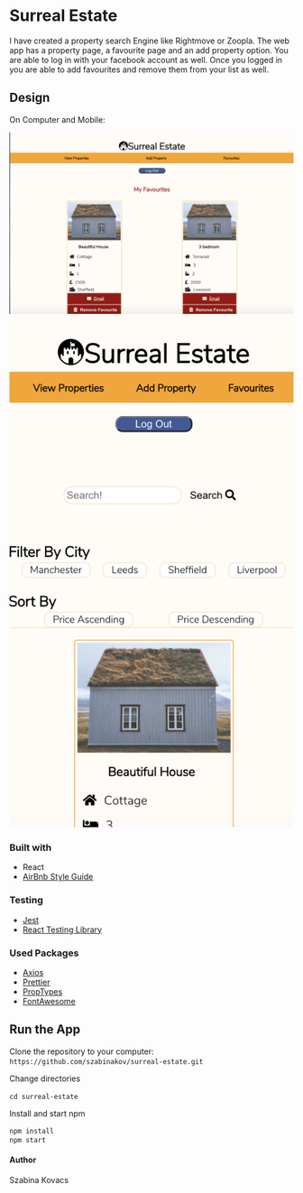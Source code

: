 
# Surreal Estate

I have created a property search Engine like Rightmove or Zoopla. The web app has a property page, a favourite page and an add property option.
You are able to log in with your facebook account as well. Once you logged in you are able to add favourites and remove them from your list as well.

## Design
On Computer and Mobile:

![Computer look](Clook.png)
![Mobile Look](Mlook.png)

### Built with

+ React
+ [AirBnb Style Guide](https://airbnb.io/javascript/)

### Testing

+ [Jest](https://www.npmjs.com/package/jest)
+ [React Testing Library](https://testing-library.com/docs/react-testing-library/intro)

### Used Packages 
+ [Axios](https://www.npmjs.com/package/axios)
+ [Prettier](https://www.npmjs.com/package/prettier)
+ [PropTypes](https://www.npmjs.com/package/prop-types)
+ [FontAwesome](https://fontawesome.com/how-to-use/on-the-web/using-with/react) 

## Run the App

Clone the repository to your computer:
```https://github.com/szabinakov/surreal-estate.git```

Change directories

`cd surreal-estate`

Install and start npm
````
npm install
npm start
````

#### Author
Szabina Kovacs 
